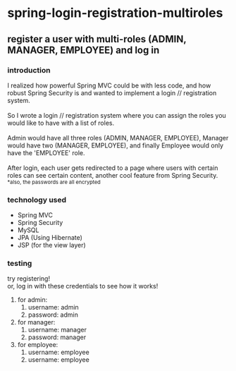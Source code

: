 # spring-login-registration-multiroles
## register a user with multi-roles (ADMIN, MANAGER, EMPLOYEE) and log in
### introduction
I realized how powerful Spring MVC could be with less code, and how robust Spring Security is and wanted to implement a login // registration system.
<br><br>
So I wrote a login // registration system where you can assign the roles you would like to have with a list of roles.
<br><br>
 Admin would have all three roles (ADMIN, MANAGER, EMPLOYEE), Manager would have two (MANAGER, EMPLOYEE), and finally Employee would only have the 'EMPLOYEE' role.
 <br><br>
 After login, each user gets redirected to a page where users with certain roles can see certain content, another cool feature from Spring Security.
 <br>
 <small>*also, the passwords are all encrypted</small>
### technology used
* Spring MVC
* Spring Security
* MySQL
* JPA (Using Hibernate)
* JSP (for the view layer)
### testing
try registering!
<br>
or, log in with these credentials to see how it works!
1. for admin: 
    1. username: admin
    2. password: admin
2. for manager:
    1. username: manager
    2. password: manager
3. for employee:
    1. username: employee
    2. username: employee